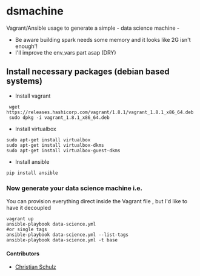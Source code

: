 # dsmachine
Vagrant/Ansible usage to generate a simple - data science machine -
* Be aware building spark needs some memory and it looks like 2G isn't enough'!
* I'll improve the env_vars part asap (DRY)

## Install necessary packages  (debian based systems)

* Install vagrant

```
 wget https://releases.hashicorp.com/vagrant/1.8.1/vagrant_1.8.1_x86_64.deb
 sudo dpkg -i vagrant_1.8.1_x86_64.deb

```
* Install virtualbox

```
sudo apt-get install virtualbox
sudo apt-get install virtualbox-dkms
sudo apt-get install virtualbox-guest-dkms
```

* Install ansible

```
pip install ansible
```

### Now generate your data science machine i.e.

You can provision everything direct inside the Vagrant file , but I'd like to have it decoupled

```
vagrant up
ansible-playbook data-science.yml
#or single tags
ansible-playbook data-science.yml --list-tags
ansible-playbook data-science.yml -t base

```


#### Contributors
* [Christian Schulz](https://twitter.com/nnfuzzy)

